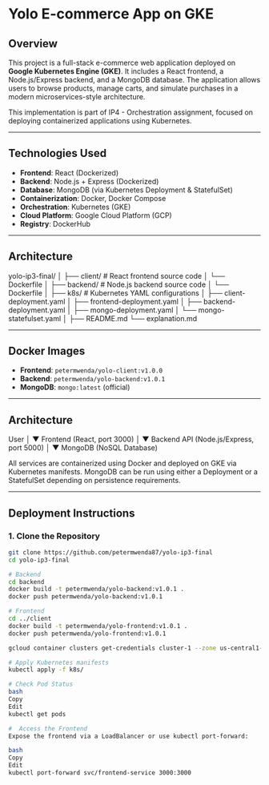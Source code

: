 # Yolo E-commerce App on GKE

## Overview

This project is a full-stack e-commerce web application deployed on **Google Kubernetes Engine (GKE)**. It includes a React frontend, a Node.js/Express backend, and a MongoDB database. The application allows users to browse products, manage carts, and simulate purchases in a modern microservices-style architecture.

This implementation is part of IP4 - Orchestration assignment, focused on deploying containerized applications using Kubernetes.

---

## Technologies Used

- **Frontend**: React (Dockerized)
- **Backend**: Node.js + Express (Dockerized)
- **Database**: MongoDB (via Kubernetes Deployment & StatefulSet)
- **Containerization**: Docker, Docker Compose
- **Orchestration**: Kubernetes (GKE)
- **Cloud Platform**: Google Cloud Platform (GCP)
- **Registry**: DockerHub

---

## Architecture


yolo-ip3-final/
│
├── client/ # React frontend source code
│ └── Dockerfile
│
├── backend/ # Node.js backend source code
│ └── Dockerfile
│
├── k8s/ # Kubernetes YAML configurations
│ ├── client-deployment.yaml
│ ├── frontend-deployment.yaml
│ ├── backend-deployment.yaml
│ ├── mongo-deployment.yaml
│ └── mongo-statefulset.yaml
│
├── README.md
└── explanation.md


---

## Docker Images

- **Frontend**: `petermwenda/yolo-client:v1.0.0`
- **Backend**: `petermwenda/yolo-backend:v1.0.1`
- **MongoDB**: `mongo:latest` (official)

---

## Architecture

User
│
▼
Frontend (React, port 3000)
│
▼
Backend API (Node.js/Express, port 5000)
│
▼
MongoDB (NoSQL Database)


All services are containerized using Docker and deployed on GKE via Kubernetes manifests. MongoDB can be run using either a Deployment or a StatefulSet depending on persistence requirements.

---

## Deployment Instructions

### 1. Clone the Repository

```bash
git clone https://github.com/petermwenda87/yolo-ip3-final
cd yolo-ip3-final

# Backend
cd backend
docker build -t petermwenda/yolo-backend:v1.0.1 .
docker push petermwenda/yolo-backend:v1.0.1

# Frontend
cd ../client
docker build -t petermwenda/yolo-frontend:v1.0.1 .
docker push petermwenda/yolo-frontend:v1.0.1

gcloud container clusters get-credentials cluster-1 --zone us-central1-a --project platinum-wave-460312-u3

# Apply Kubernetes manifests
kubectl apply -f k8s/

# Check Pod Status
bash
Copy
Edit
kubectl get pods

#  Access the Frontend
Expose the frontend via a LoadBalancer or use kubectl port-forward:

bash
Copy
Edit
kubectl port-forward svc/frontend-service 3000:3000
